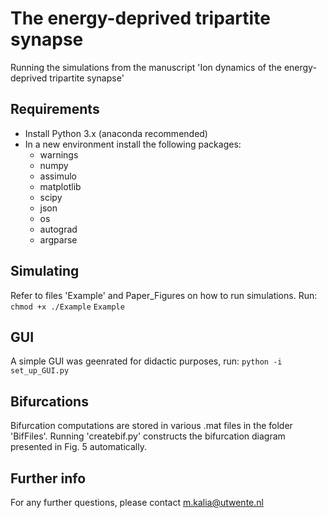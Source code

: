 # The energy-deprived tripartite synapse
Running the simulations from the manuscript 'Ion dynamics of the energy-deprived tripartite synapse'

## Requirements
  - Install Python 3.x (anaconda recommended)
  - In a new environment install the following packages:
       - warnings
       - numpy
       - assimulo
       - matplotlib
       - scipy
       - json
       - os
       - autograd 
       - argparse

## Simulating
Refer to files 'Example' and Paper_Figures on how to run simulations. Run:
`chmod +x ./Example`
`Example`

## GUI
A simple GUI was geenrated for didactic purposes, run:
`python -i set_up_GUI.py`

## Bifurcations
Bifurcation computations are stored in various .mat files in the folder 'BifFiles'. Running 'createbif.py' constructs the bifurcation diagram presented in Fig. 5 automatically.

## Further info
For any further questions, please contact m.kalia@utwente.nl


